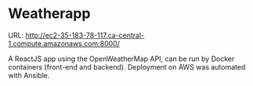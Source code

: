 # Weatherapp

URL: http://ec2-35-183-78-117.ca-central-1.compute.amazonaws.com:8000/

A ReactJS app using the OpenWeatherMap API, can be run by Docker containers (front-end and backend). Deployment on AWS was automated with Ansible.
